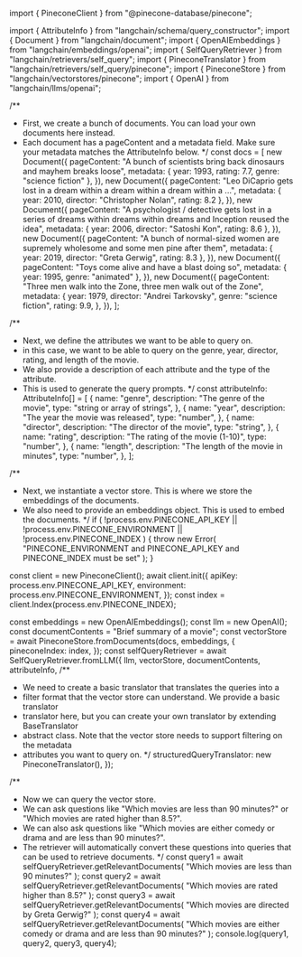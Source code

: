import { PineconeClient } from "@pinecone-database/pinecone";

import { AttributeInfo } from "langchain/schema/query_constructor";
import { Document } from "langchain/document";
import { OpenAIEmbeddings } from "langchain/embeddings/openai";
import { SelfQueryRetriever } from "langchain/retrievers/self_query";
import { PineconeTranslator } from "langchain/retrievers/self_query/pinecone";
import { PineconeStore } from "langchain/vectorstores/pinecone";
import { OpenAI } from "langchain/llms/openai";

/**
 * First, we create a bunch of documents. You can load your own documents here instead.
 * Each document has a pageContent and a metadata field. Make sure your metadata matches the AttributeInfo below.
 */
const docs = [
  new Document({
    pageContent:
      "A bunch of scientists bring back dinosaurs and mayhem breaks loose",
    metadata: { year: 1993, rating: 7.7, genre: "science fiction" },
  }),
  new Document({
    pageContent:
      "Leo DiCaprio gets lost in a dream within a dream within a dream within a ...",
    metadata: { year: 2010, director: "Christopher Nolan", rating: 8.2 },
  }),
  new Document({
    pageContent:
      "A psychologist / detective gets lost in a series of dreams within dreams within dreams and Inception reused the idea",
    metadata: { year: 2006, director: "Satoshi Kon", rating: 8.6 },
  }),
  new Document({
    pageContent:
      "A bunch of normal-sized women are supremely wholesome and some men pine after them",
    metadata: { year: 2019, director: "Greta Gerwig", rating: 8.3 },
  }),
  new Document({
    pageContent: "Toys come alive and have a blast doing so",
    metadata: { year: 1995, genre: "animated" },
  }),
  new Document({
    pageContent: "Three men walk into the Zone, three men walk out of the Zone",
    metadata: {
      year: 1979,
      director: "Andrei Tarkovsky",
      genre: "science fiction",
      rating: 9.9,
    },
  }),
];

/**
 * Next, we define the attributes we want to be able to query on.
 * in this case, we want to be able to query on the genre, year, director, rating, and length of the movie.
 * We also provide a description of each attribute and the type of the attribute.
 * This is used to generate the query prompts.
 */
const attributeInfo: AttributeInfo[] = [
  {
    name: "genre",
    description: "The genre of the movie",
    type: "string or array of strings",
  },
  {
    name: "year",
    description: "The year the movie was released",
    type: "number",
  },
  {
    name: "director",
    description: "The director of the movie",
    type: "string",
  },
  {
    name: "rating",
    description: "The rating of the movie (1-10)",
    type: "number",
  },
  {
    name: "length",
    description: "The length of the movie in minutes",
    type: "number",
  },
];

/**
 * Next, we instantiate a vector store. This is where we store the embeddings of the documents.
 * We also need to provide an embeddings object. This is used to embed the documents.
 */
if (
  !process.env.PINECONE_API_KEY ||
  !process.env.PINECONE_ENVIRONMENT ||
  !process.env.PINECONE_INDEX
) {
  throw new Error(
    "PINECONE_ENVIRONMENT and PINECONE_API_KEY and PINECONE_INDEX must be set"
  );
}

const client = new PineconeClient();
await client.init({
  apiKey: process.env.PINECONE_API_KEY,
  environment: process.env.PINECONE_ENVIRONMENT,
});
const index = client.Index(process.env.PINECONE_INDEX);

const embeddings = new OpenAIEmbeddings();
const llm = new OpenAI();
const documentContents = "Brief summary of a movie";
const vectorStore = await PineconeStore.fromDocuments(docs, embeddings, {
  pineconeIndex: index,
});
const selfQueryRetriever = await SelfQueryRetriever.fromLLM({
  llm,
  vectorStore,
  documentContents,
  attributeInfo,
  /**
   * We need to create a basic translator that translates the queries into a
   * filter format that the vector store can understand. We provide a basic translator
   * translator here, but you can create your own translator by extending BaseTranslator
   * abstract class. Note that the vector store needs to support filtering on the metadata
   * attributes you want to query on.
   */
  structuredQueryTranslator: new PineconeTranslator(),
});

/**
 * Now we can query the vector store.
 * We can ask questions like "Which movies are less than 90 minutes?" or "Which movies are rated higher than 8.5?".
 * We can also ask questions like "Which movies are either comedy or drama and are less than 90 minutes?".
 * The retriever will automatically convert these questions into queries that can be used to retrieve documents.
 */
const query1 = await selfQueryRetriever.getRelevantDocuments(
  "Which movies are less than 90 minutes?"
);
const query2 = await selfQueryRetriever.getRelevantDocuments(
  "Which movies are rated higher than 8.5?"
);
const query3 = await selfQueryRetriever.getRelevantDocuments(
  "Which movies are directed by Greta Gerwig?"
);
const query4 = await selfQueryRetriever.getRelevantDocuments(
  "Which movies are either comedy or drama and are less than 90 minutes?"
);
console.log(query1, query2, query3, query4);